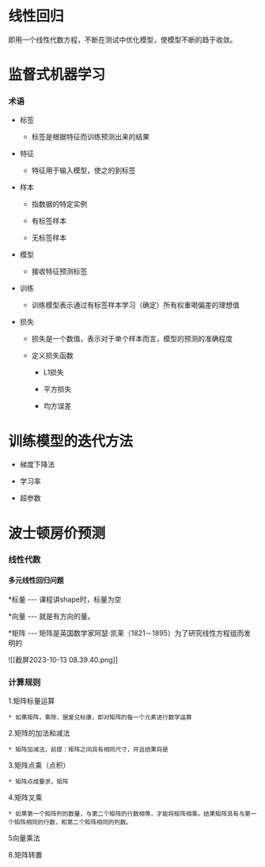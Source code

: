 # 线性回归

即用一个线性代数方程，不断在测试中优化模型，使模型不断的趋于收敛。

# 监督式机器学习

### 术语

* 标签

	* 标签是根据特征而训练预测出来的结果

* 特征

	* 特征用于输入模型，使之的到标签

* 样本

	* 指数据的特定实例

	* 有标签样本
	
	* 无标签样本

* 模型

	* 接收特征预测标签

* 训练

	* 训练模型表示通过有标签样本学习（确定）所有权重喝偏差的理想值

* 损失

	* 损失是一个数值，表示对于单个样本而言，模型的预测的准确程度

	* 定义损失函数

		* L1损失

		* 平方损失

		* 均方误差

# 训练模型的迭代方法

* 梯度下降法

* 学习率

* 超参数

# 波士顿房价预测

### 线性代数

#### 多元线性回归问题

*标量 --- 课程讲shape时，标量为空

*向量 --- 就是有方向的量。

*矩阵 --- 矩阵是英国数学家阿瑟·凯莱（1821－1895）为了研究线性方程组而发明的

![[截屏2023-10-13 08.39.40.png]]

### 计算规则

1.矩阵标量运算

    * 如果矩阵，乘除，据爱见标康，即对矩阵的每一个元素进行数学运算

2.矩阵的加法和减法

	* 矩阵加减法，前提：矩阵之间具有相同尺寸，并且结果将是

3.矩阵点乘（点积）

	* 矩阵点成要求，矩阵

4.矩阵叉乘

	* 如果第一个矩阵列的数量，与第二个矩阵的行数相等，才能将矩阵相乘。结果矩阵具有与第一个矩阵相同的行数，和第二个矩阵相同的列数。

5向量乘法



8.矩阵转置